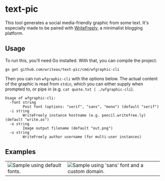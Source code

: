 # text-pic

This tool generates a social media-friendly graphic from some text. It's especially made to be paired with [WriteFreely](https://writefreely.org), a minimalist blogging platform.

## Usage

To run this, you'll need Go installed. With that, you can compile the project:

```
go get github.com/writeas/text-pic/cmd/wfgraphic-cli
```

Then you can run `wfgraphic-cli` with the options below. The actual content of the graphic is read from `stdin`, which you can either supply when prompted to, or pipe in (e.g. `cat quote.txt | ./wfgraphic-cli`).

```
Usage of wfgraphic-cli:
  -font string
        Post font (options: "serif", "sans", "mono") (default "serif")
  -i string
        WriteFreely instance hostname (e.g. pencil.writefree.ly) (default "write.as")
  -o string
        Image output filename (default "out.png")
  -u string
        WriteFreely author username (for multi-user instances)
```

## Examples

<table>
<tr>
<td>
    <img src="https://i.snap.as/NHrWle49.png" alt="Sample using default fonts." />
</td>
<td>
    <img src="https://i.snap.as/8SI7lfyb.png" alt="Sample using 'sans' font and a custom domain." />
</td>
</tr>
</table>
